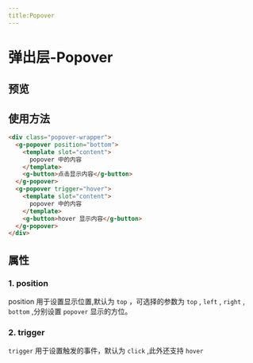 ```yaml
---
title:Popover
---
```


# 弹出层-Popover

## 预览

<ClientOnly>
<popover-demos></popover-demos>
</ClientOnly>

## 使用方法

```html
<div class="popover-wrapper">
  <g-popover position="bottom">
    <template slot="content">
      popover 中的内容
    </template>
    <g-button>点击显示内容</g-button>
  </g-popover>
  <g-popover trigger="hover">
    <template slot="content">
      popover 中的内容
    </template>
    <g-button>hover 显示内容</g-button>
  </g-popover>
</div>
```

## 属性

### 1. position

position 用于设置显示位置,默认为 `top` ，可选择的参数为 `top` , `left` , `right` , `bottom` ,分别设置 `popover` 显示的方位。

### 2. trigger

`trigger` 用于设置触发的事件，默认为 `click` ,此外还支持 `hover`
